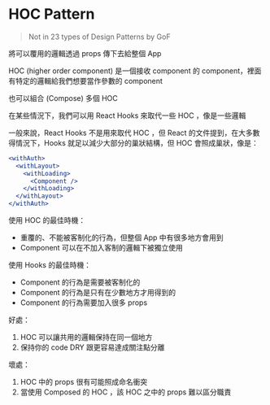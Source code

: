 # HOC Pattern

> Not in 23 types of Design Patterns by GoF

將可以覆用的邏輯透過 props 傳下去給整個 App

HOC (higher order component) 是一個接收 component 的 component，裡面有特定的邏輯給我們想要當作參數的 component

也可以組合 (Compose) 多個 HOC

在某些情況下，我們可以用 React Hooks 來取代一些 HOC ，像是一些邏輯

一般來說，React Hooks 不是用來取代 HOC ，但 React 的文件提到，在大多數得情況下，Hooks 就足以減少大部分的巢狀結構，但 HOC 會照成巢狀，像是：

```jsx
<withAuth>
  <withLayout>
    <withLoading>
      <Component />
    </withLoading>
  </withLayout>
</withAuth>
```

使用 HOC 的最佳時機：

- 重覆的、不能被客制化的行為，但整個 App 中有很多地方會用到
- Component 可以在不加入客制的邏輯下被獨立使用

使用 Hooks 的最佳時機：

- Component 的行為是需要被客制化的
- Component 的行為是只有在少數地方才用得到的
- Component 的行為需要加入很多 props

好處：

1. HOC 可以讓共用的邏輯保持在同一個地方
2. 保持你的 code DRY 跟更容易達成關注點分離

壞處：

1. HOC 中的 props 很有可能照成命名衝突
2. 當使用 Composed 的 HOC ，該 HOC 之中的 props 難以區分職責
